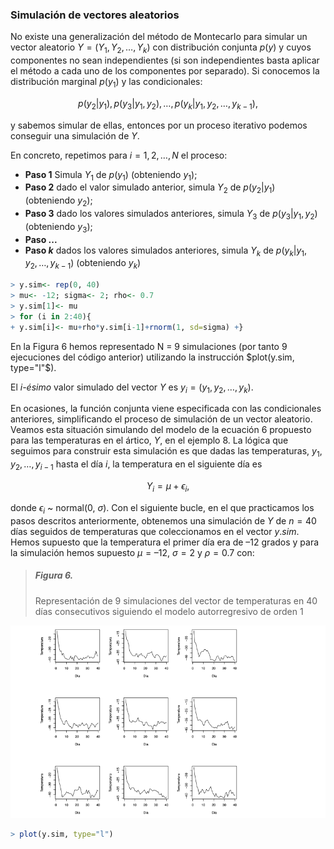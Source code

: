 ### Simulación de vectores aleatorios

No existe una generalización del método de Montecarlo para simular un vector aleatorio $Y = (Y_1, Y_2, \ldots, Y_k)$ con distribución conjunta $p(y)$ y cuyos componentes no sean independientes (si son independientes basta aplicar el método a cada uno de los componentes por separado). Si conocemos la distribución marginal $p(y_1)$ y las condicionales:

$$
p(y_2 | y_1), p(y_3 | y_1, y_2), \ldots, p(y_k | y_1, y_2, \ldots, y_{k-1}),
$$

y sabemos simular de ellas, entonces por un proceso iterativo podemos conseguir una simulación de $Y$.

En concreto, repetimos para $i = 1,2, \ldots, N$ el proceso:

- **Paso 1** Simula $Y_1$ de $p(y_1)$ (obteniendo $y_1$);
- **Paso 2** dado el valor simulado anterior, simula $Y_2$ de $p(y_2 | y_1)$ (obteniendo $y_2$);
- **Paso 3** dado los valores simulados anteriores, simula $Y_3$ de $p(y_3 | y_1, y_2)$ (obteniendo $y_3$);
- **Paso ...**
- **Paso $k$** dados los valores simulados anteriores, simula $Y_k$ de $p(y_k | y_1, y_2, \ldots, y_{k-1})$ (obteniendo $y_k$)



```r
> y.sim<- rep(0, 40)
> mu<- -12; sigma<- 2; rho<- 0.7
> y.sim[1]<- mu
> for (i in 2:40){
+ y.sim[i]<- mu+rho*y.sim[i-1]+rnorm(1, sd=sigma) +}
```



En la Figura 6 hemos representado N = 9 simulaciones (por tanto 9 ejecuciones del código anterior) utilizando la instrucción $plot(y.sim, type="l"$).

El _i-ésimo_ valor simulado del vector $Y$ es $y_i = (y_1, y_2, \ldots, y_k)$.

En ocasiones, la función conjunta viene especificada con las condicionales anteriores, simplificando el proceso de simulación de un vector aleatorio. Veamos esta situación simulando del modelo de la ecuación 6 propuesto para las temperaturas en el ártico, $Y$, en el ejemplo 8. La lógica que seguimos para construir esta simulación es que dadas las temperaturas, $y_1, y_2, \ldots, y_{i-1}$ hasta el día $i$, la temperatura en el siguiente día es

$$
Y_i = \mu + \epsilon_i,
$$

donde $\epsilon_i$ ~ normal(0, $\sigma$). Con el siguiente bucle, en el que practicamos los pasos descritos anteriormente, obtenemos una simulación de $Y$ de $n = 40$ días seguidos de temperaturas que coleccionamos en el vector $y.sim$. Hemos supuesto que la temperatura el primer día era de –12 grados y para la simulación hemos supuesto $\mu = –12$, $\sigma = 2$ y $\rho = 0.7$ con:


> ##### Figura 6. 
> Representación de 9 simulaciones del vector de temperaturas en 40 días consecutivos siguiendo el modelo autorregresivo de orden 1

![](/img/8.png)

```r
> plot(y.sim, type="l")
```
